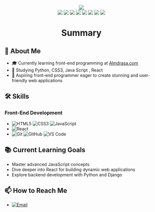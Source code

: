 
</div>
<div align="center">
    <img src="https://readme-typing-svg.herokuapp.com/?color=6FDA44&size=40&center=true&vCenter=true&width=1000&height=50&lines=Hi+👋+I+am+Mostafa+Mohsen;Software+Engineer;Freelancer+;">
</div>
<div align="center">
    <a href=""><img src="https://img.shields.io/badge/SWE-RESUME-6FDA44"></a>
    <a href="https://www.linkedin.com/in/Mostafamohsen92/"><img src="https://img.shields.io/badge/LinkedIn-0077b5?logo=linkedin"></a>
    <a href="https://leetcode.com/Mostafamohsen92/"><img src="https://img.shields.io/badge/LeetCode-070707?logo=leetcode"></a>
    <a href="https://www.hackerrank.com/profile/Mostafamohsen92"><img src="https://img.shields.io/badge/HackerRank-000000?logo=hackerrank"></a>
    <a href="https://www.upwork.com/freelancers/sweahmedosman"><img src="https://img.shields.io/badge/Upwork-494949?logo=upwork"></a>
    <a href="https://stackoverflow.com/users/11837259/Mostafamohsen92"><img src="https://img.shields.io/badge/Stack Overflow-f48024?logo=stackoverflow&logoColor=white"></a>
    <a href="https://t.me/Mostafamohsen92"><img src="https://img.shields.io/badge/Telegram-0088cc?logo=telegram"></a>
    <a href="https://x.com/Mostafamohsen92"><img src="https://img.shields.io/badge/X-000000?logo=x"></a>
</div>


<h1 align="center">Summary</h1>

## 🚀 About Me

- 🎓 Currently learning front-end programming at [Almdrasa.com](https://almdrasa.com)
- 🐍 Studying Python, CSS3, Java Script , React
- 💼 Aspiring front-end programmer eager to create stunning and user-friendly web applications

## 🛠️ Skills

### Front-End Development
-  
  ![HTML5](https://img.shields.io/badge/HTML5-E34F26?style=flat-square&logo=html5&logoColor=white) 
  ![CSS3](https://img.shields.io/badge/CSS3-1572B6?style=flat-square&logo=css3&logoColor=white) 
  ![JavaScript](https://img.shields.io/badge/JavaScript-F7DF1E?style=flat-square&logo=javascript&logoColor=black)
-  
  ![React](https://img.shields.io/badge/React-20232A?style=flat-square&logo=react&logoColor=61DAFB)
-  
  ![Git](https://img.shields.io/badge/Git-F05032?style=flat-square&logo=git&logoColor=white) 
  ![GitHub](https://img.shields.io/badge/GitHub-181717?style=flat-square&logo=github&logoColor=white)
  ![VS Code](https://img.shields.io/badge/VS%20Code-007ACC?style=flat-square&logo=visual-studio-code&logoColor=white)

<!--### Python Programming
- **Core Python**: ![Python](https://img.shields.io/badge/Python-3776AB?style=flat-square&logo=python&logoColor=white)
- **Web Development**: 
  ![Flask](https://img.shields.io/badge/Flask-000000?style=flat-square&logo=flask&logoColor=white) 
  ![Django](https://img.shields.io/badge/Django-092E20?style=flat-square&logo=django&logoColor=white)
- **Data Analysis**: 
  ![Pandas](https://img.shields.io/badge/Pandas-150458?style=flat-square&logo=pandas&logoColor=white) 
  ![NumPy](https://img.shields.io/badge/NumPy-013243?style=flat-square&logo=numpy&logoColor=white)-->

## 📚 Current Learning Goals

- Master advanced JavaScript concepts
- Dive deeper into React for building dynamic web applications
- Explore backend development with Python and Django

<!--## 🌟 Projects

### Front-End Projects
- **[Project Name](project-link)**: A brief description of what the project is about.
- **[Project Name](project-link)**: A brief description of what the project is about.

### Python Projects
- **[Project Name](project-link)**: A brief description of what the project is about.
- **[Project Name](project-link)**: A brief description of what the project is about.-->

<!--## 🔗 Connect with Me

- [![LinkedIn](https://img.shields.io/badge/LinkedIn-0A66C2?style=flat-square&logo=linkedin&logoColor=white)](https://www.linkedin.com/in/yourprofile)
- [![Twitter](https://img.shields.io/badge/Twitter-1DA1F2?style=flat-square&logo=twitter&logoColor=white)](https://twitter.com/yourprofile)
- [![Personal Website](https://img.shields.io/badge/Website-000000?style=flat-square&logo=About.me&logoColor=white)](https://yourwebsite.com)-->

## 📫 How to Reach Me

- [![Email](https://img.shields.io/badge/Email-D14836?style=flat-square&logo=outlook&logoColor=white)](mailto:mostafa_mohsen92@outlook.com)

